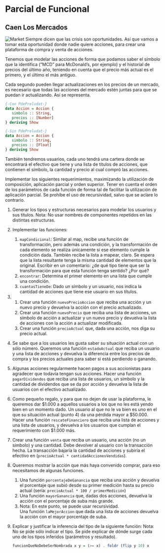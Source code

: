 # Parcial de Funcional
## Caen Los Mercados
![Market](https://www.diariobitcoin.com/wp-content/uploads/2018/08/caida.jpg)
Siempre dicen que las crisis son oportunidades. Así que vamos a tomar esta oportunidad donde nadie quiere acciones, para crear una plataforma de compra y venta de acciones.

Tenemos que modelar las acciones de forma que podamos saber el símbolo que la identifica (“MCD” para McDonald’s, por ejemplo) y el historial de precios del último año, teniendo en cuenta que el precio más actual es el primero, y el último el más antiguo.

Cada segundo pueden llegar actualizaciones en los precios de un mercado, es necesario que todas las acciones del mercado estén juntas para que se puedan ir actualizando. Así se representa.
```haskell
{-Con PdePreludat-}
data Accion = Accion {
   simbolo :: String,
   precios :: [Number]
} deriving Show

{-Sin PdePreludat-}
data Accion = Accion {
   simbolo :: String,
   precios :: [Float]
} deriving Show
```
También tendremos usuarios, cada uno tendrá una cartera donde se encontrará el efectivo que tiene y una lista de títulos de acciones, que contienen el símbolo, la cantidad y precio al cual compró las acciones.

Implementar los siguientes requerimientos, maximizando la utilización de composición, aplicación parcial y orden superior. Tener en cuenta el orden de los parámetros de cada función de forma tal de facilitar la utilización de aplicación parcial.
Se prohíbe el uso de recursividad, salvo que se aclare lo contrario.

1. Generar los tipos y estructuras necesarios para modelar los usuarios y sus títulos.
   Nota: No usar nombres de componentes repetidos en las distintas estructuras.
   
2. Implementar las funciones:
    1. `mapCondicional`: Similar al map, recibe una función de transformación, pero además una condición, y la transformación de cada elemento se realiza únicamente si ese elemento cumple la condición dada. También recibe la lista a mapear, claro. Se espera que la lista resultante tenga la misma cantidad de elementos que la original. Escribir en un comentario: ¿de qué tipo tiene que ser la transformación para que esta función tenga sentido? ¿Por qué?
    2. `encontrar`: Determina el primer elemento en una lista que cumple una condición. 
    3. `cuantasTieneDe`: Dado un símbolo y un usuario, nos indica la cantidad de acciones que tiene ese usuario en sus títulos.
  
3.
    1. Crear una función `nuevoPrecioAccion` que reciba una acción y un nuevo precio y devuelva la acción con el precio actualizado.
    2. Crear una función `nuevoPrecio` que reciba una lista de acciones, un símbolo de acción a actualizar y un nuevo precio y devuelva la lista de acciones con la acción a actualizar modificada.
    3. Crear una función `precioActual` que, dada una acción, nos diga su precio actual.
  
4. Se sabe que a los usuarios les gusta saber su situación actual con un sólo número. Queremos una función `estadoActual` que reciba un usuario y una lista de acciones y devuelva la diferencia entre los precios de compra y los precios actuales para saber si está perdiendo o ganando.
  
5. Algunas acciones regularmente hacen pagos a sus accionistas para agradecer que todavía tengan sus acciones. Hacer una función `pagarDividendos` que reciba una lista de usuarios, un símbolo y la cantidad de dividendos que se da por acción y devuelva la lista de usuarios con el efectivo actualizado.
  
6. Como pequeño regalo, y para que no dejen de usar la plataforma, le queremos dar $1.000 a aquellos usuarios a los que no les está yendo bien en un momento dado. Un usuario al que no le va bien es uno en el que su situación actual (punto 4) da una pérdida mayor a $50.000. Hacer una función `rescateFinanciero` que reciba una lista de acciones y una lista de usuarios, y devuelva a los usuarios que cumplan el requerimiento con $1.000 más.
  
7. Crear una función `venta` que reciba un usuario, una acción (no un símbolo) y una cantidad. Debe devolver al usuario con la transacción hecha. La transacción bajaría la cantidad de acciones y subiría el efectivo en (`precioActual * cantidadAccionesVendidas`). 
  
8. Queremos mostrar la acción que más haya convenido comprar, para eso necesitamos de algunas funciones.
   1. Una función `porcentajeDeGanancia` que reciba una acción y devuelva el porcentaje que subió desde su primer medición hasta su precio actual (sería: `precioActual * 100 / primerMedición`)
   2. Una función `mayorGanancia` que, dadas dos acciones, devuelva la acción con el porcentaje de suba más grande. 
   3. Nota: En este punto, se puede usar recursividad.  
   Una función `laMejorAccion` que dada una lista de acciones devuelva la acción con el mayor porcentaje de suba.
  
9.  Explicar y justificar la inferencia del tipo de la siguiente función:
 Nota: No se pide sólo indicar el tipo. Se pide explicar de dónde surge cada uno de los tipos inferidos (parámetros y resultado).
    ```haskell
    funcionQueNoDebeSerNombrada x y = (>= x) . foldr (flip y 10) x
    ```

